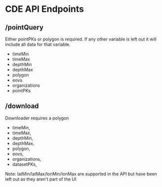 # CDE API Endpoints

## /pointQuery

Either pointPKs or polygon is required. If any other variable is left out it will include all data for that variable.

- timeMin
- timeMax
- depthMin
- depthMax
- polygon
- eovs
- organizations
- pointPKs

## /download

Downloader requires a polygon

- timeMin,
- timeMax,
- depthMin,
- depthMax,
- polygon,
- eovs,
- organizations,
- datasetPKs,

Note: latMin/latMax/lonMin/lonMax are supported in the API but have been left out as they aren't part of the UI

